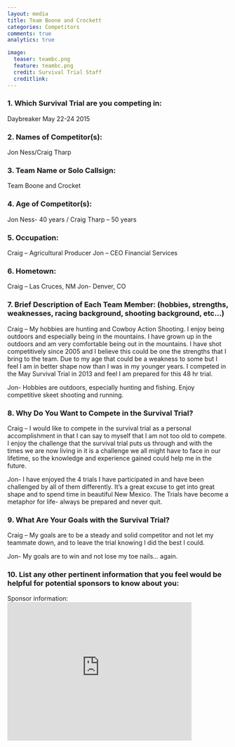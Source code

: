 ```yaml
---
layout: media
title: Team Boone and Crockett
categories: Competitors
comments: true
analytics: true

image:
  teaser: teambc.png
  feature: teambc.png
  credit: Survival Trial Staff
  creditlink:  
---
```

 

 
<h3>1. Which Survival Trial are you competing in:</h3>

Daybreaker May 22-24 2015 
<h3>2. Names of Competitor(s):</h3>

Jon Ness/Craig Tharp 
<h3>3. Team Name or Solo Callsign:</h3>

Team Boone and Crocket 
<h3>4. Age of Competitor(s):</h3>

Jon Ness- 40 years / Craig Tharp – 50 years 
<h3>5. Occupation:</h3>
Craig – Agricultural Producer
Jon – CEO Financial Services

<h3>6. Hometown:</h3>
Craig – Las Cruces, NM
Jon- Denver, CO
<h3>7. Brief Description of Each Team Member: (hobbies, strengths, weaknesses, racing background, shooting background, etc…)</h3>

Craig – My hobbies are hunting and Cowboy Action Shooting.  I enjoy being outdoors and especially being in the mountains.  I have grown up in the outdoors and am very comfortable being out in the mountains.  I have shot competitively since 2005 and I believe this could be one the strengths that I bring to the team.  Due to my age that could be a weakness to some but I feel I am in better shape now than I was in my younger years.  I competed in the May Survival Trial in 2013 and feel I am prepared for this 48 hr trial. 

Jon- Hobbies are outdoors, especially hunting and fishing. Enjoy competitive skeet shooting and running.



 
<h3>8. Why Do You Want to Compete in the Survival Trial?</h3>

Craig – I would like to compete in the survival trial as a personal accomplishment in that I can say to myself that I am not too old to compete.  I enjoy the challenge that the survival trial puts us through and with the times we are now living in it is a challenge we all might have to face in our lifetime, so the knowledge and experience gained could help me in the future.

Jon- I have enjoyed the 4 trials I have participated in and have been challenged by all of them differently.  It’s a great excuse to get into great shape and to spend time in beautiful New Mexico.  The Trials have become a metaphor for life- always be prepared and never quit.


 
<h3>9. What Are Your Goals with the Survival Trial?</h3>
Craig – My goals are to be a steady and solid competitor and not let my teammate down, and to leave the trial knowing I did the best I could.

Jon- My goals are to win and not lose my toe nails… again. 


<h3>10.  List any other pertinent information that you feel would be helpful for potential sponsors to know about you:</h3>
Sponsor information:

<iframe width="420" height="315" src="https://www.youtube.com/embed/3TOe_MELaIU" frameborder="0" allowfullscreen></iframe>
